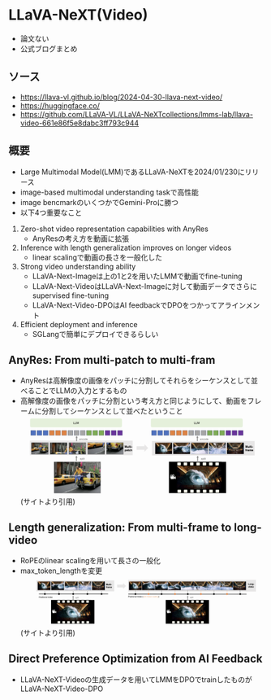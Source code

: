 # LLaVA-NeXT(Video)
- 論文ない
- 公式ブログまとめ

## ソース
- https://llava-vl.github.io/blog/2024-04-30-llava-next-video/
- https://huggingface.co/
- https://github.com/LLaVA-VL/LLaVA-NeXTcollections/lmms-lab/llava-video-661e86f5e8dabc3ff793c944

## 概要
- Large Multimodal Model(LMM)であるLLaVA-NeXTを2024/01/230にリリース
- image-based multimodal understanding taskで高性能
- image bencmarkのいくつかでGemini-Proに勝つ
- 以下4つ重要なこと
1. Zero-shot video representation capabilities with AnyRes
    - AnyResの考え方を動画に拡張
2. Inference with length generalization improves on longer videos
    - linear scalingで動画の長さを一般化した
3. Strong video understanding ability
    - LLaVA-Next-Imageは上の1と2を用いたLMMで動画でfine-tuning
    - LLaVA-Next-VideoはLLaVA-Next-Imageに対して動画データでさらにsupervised fine-tuning
    - LLaVA-Next-Video-DPOはAI feedbackでDPOをつかってアラインメント
4. Efficient deployment and inference
    - SGLangで簡単にデプロイできるらしい

## AnyRes: From multi-patch to multi-fram
- AnyResは高解像度の画像をパッチに分割してそれらをシーケンスとして並べることでLLMの入力とするもの
- 高解像度の画像をパッチに分割という考え方と同じようにして、動画をフレームに分割してシーケンスとして並べたということ
![anyres](./images/anyres.png)
(サイトより引用)


## Length generalization: From multi-frame to long-video
- RoPEのlinear scalingを用いて長さの一般化
- max_token_lengthを変更
![length](./images/length.png)
(サイトより引用)

## Direct Preference Optimization from AI Feedback
- LLaVA-NeXT-Videoの生成データを用いてLMMをDPOでtrainしたものがLLaVA-NeXT-Video-DPO